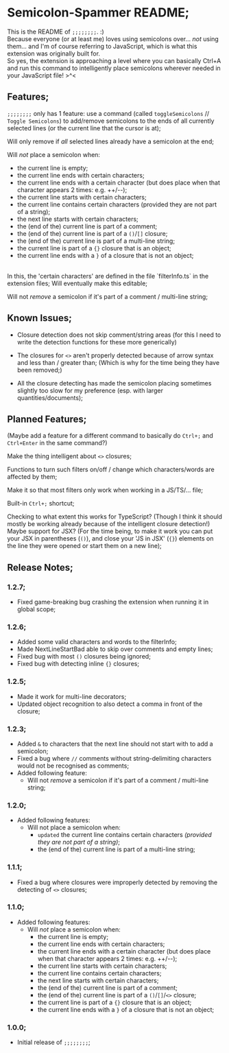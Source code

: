# Semicolon-Spammer README;

This is the README of `;;;;;;;;`. :) <br>
Because everyone (or at least me) loves using semicolons over... *not* using them... and I'm of course referring to JavaScript, which is what this extension was originally built for. <br>
So yes, the extension is approaching a level where you can basically Ctrl+A and run this command to intelligently place semicolons wherever needed in your JavaScript file! >^<

## Features;

`;;;;;;;;` only has 1 feature: use a command (called `toggleSemicolons` // `Toggle Semicolons`) to add/remove semicolons to the ends of all currently selected lines (or the current line that the cursor is at);

Will only remove if *all* selected lines already have a semicolon at the end;

Will *not* place a semicolon when:
- the current line is empty;
- the current line ends with certain characters;
- the current line ends with a certain character (but does place when that character appears 2 times: e.g. ++/--);
- the current line starts with certain characters;
- the current line contains certain characters (provided they are not part of a string);
- the next line starts with certain characters;
- the (end of the) current line is part of a comment;
- the (end of the) current line is part of a `()`/`[]` closure;
- the (end of the) current line is part of a multi-line string;
- the current line is part of a `{}` closure that is an object;
- the current line ends with a `}` of a closure that is not an object;
<br>
In this, the 'certain characters' are defined in the file `filterInfo.ts` in the extension files;
Will eventually make this editable; <br>

Will not *remove* a semicolon if it's part of a comment / multi-line string;

## Known Issues;

- Closure detection does not skip comment/string areas (for this I need to write the detection functions for these more generically)

- The closures for `<>` aren't properly detected because of arrow syntax and less than / greater than;
(Which is why for the time being they have been removed;)
- All the closure detecting has made the semicolon placing sometimes slightly too slow for my preference (esp. with larger quantities/documents);

## Planned Features;

(Maybe add a feature for a different command to basically do `Ctrl+;` and `Ctrl+Enter` in the same command?)

Make the thing intelligent about `<>` closures;

Functions to turn such filters on/off / change which characters/words are affected by them;

Make it so that most filters only work when working in a JS/TS/... file;

Built-in `Ctrl+;` shortcut;

Checking to what extent this works for TypeScript? (Though I think it should mostly be working already because of the intelligent closure detection!)
Maybe support for JSX? (For the time being, to make it work you can put your JSX in parentheses (`()`), and close your 'JS in JSX' (`{}`) elements on the line they were opened or start them on a new line);

## Release Notes;

### 1.2.7;

- Fixed game-breaking bug crashing the extension when running it in global scope;

### 1.2.6;

- Added some valid characters and words to the filterInfo;
- Made NextLineStartBad able to skip over comments and empty lines;
- Fixed bug with most `()` closures being ignored;
- Fixed bug with detecting inline `{}` closures;

### 1.2.5;

- Made it work for multi-line decorators; <br>
- Updated object recognition to also detect a comma in front of the closure;

### 1.2.3;

- Added `&` to characters that the next line should not start with to add a semicolon; <br>
- Fixed a bug where `//` comments without string-delimiting characters would not be recognised as comments; <br>
- Added following feature:
  - Will not *remove* a semicolon if it's part of a comment / multi-line string;

### 1.2.0;

- Added following features:
  - Will not place a semicolon when:
    - `updated` the current line contains certain characters *(provided they are not part of a string)*;
    - the (end of the) current line is part of a multi-line string;

### 1.1.1;

- Fixed a bug where closures were improperly detected by removing the detecting of `<>` closures;

### 1.1.0;

- Added following features:
  - Will *not* place a semicolon when:
    - the current line is empty;
    - the current line ends with certain characters;
    - the current line ends with a certain character (but does place when that character appears 2 times: e.g. ++/--);
    - the current line starts with certain characters;
    - the current line contains certain characters;
    - the next line starts with certain characters;
    - the (end of the) current line is part of a comment;
    - the (end of the) current line is part of a `()`/`[]`/`<>` closure;
    - the current line is part of a `{}` closure that is an object;
    - the current line ends with a `}` of a closure that is not an object;

### 1.0.0;

- Initial release of `;;;;;;;;`;
